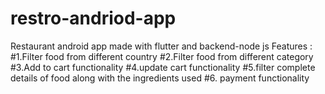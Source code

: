# restro-andriod-app
Restaurant android app made with flutter and backend-node js 
Features :
#1.Filter food from different country
#2.Filter food from different category
#3.Add to cart functionality
#4.update cart functionality
#5.filter complete details of food along with the ingredients used
#6. payment functionality

